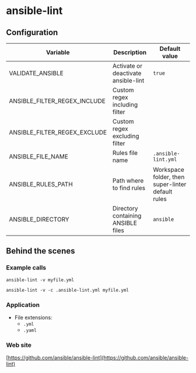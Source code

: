 <!-- Generated by .automation/build.py, please do not update manually -->
# ansible-lint

## Configuration

| Variable | Description | Default value |
| ----------------- | -------------- | -------------- |
| VALIDATE_ANSIBLE | Activate or deactivate ansible-lint | `true` |
| ANSIBLE_FILTER_REGEX_INCLUDE | Custom regex including filter |  |
| ANSIBLE_FILTER_REGEX_EXCLUDE | Custom regex excluding filter |  |
| ANSIBLE_FILE_NAME | Rules file name | `.ansible-lint.yml` |
| ANSIBLE_RULES_PATH | Path where to find rules | Workspace folder, then super-linter default rules |
| ANSIBLE_DIRECTORY | Directory containing ANSIBLE files | `ansible` |

## Behind the scenes

### Example calls

```shell
ansible-lint -v myfile.yml
```

```shell
ansible-lint -v -c .ansible-lint.yml myfile.yml
```

### Application

- File extensions:
  - `.yml`
  - `.yaml`

### Web site

[https://github.com/ansible/ansible-lint](https://github.com/ansible/ansible-lint)
